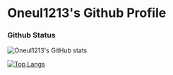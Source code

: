 # Oneul1213's Github Profile

### Github Status
![Oneul1213's GitHub stats](https://github-readme-stats.vercel.app/api?username=Oneul1213&theme=vue&show_icons=true)

[![Top Langs](https://github-readme-stats.vercel.app/api/top-langs/?username=Oneul1213&layout=compact&theme=vue)](https://github.com/oneul1213/github-readme-stats)

<!--
**Oneul1213/Oneul1213** is a ✨ _special_ ✨ repository because its `README.md` (this file) appears on your GitHub profile.

### Hi there 👋

Here are some ideas to get you started:

- 🔭 I’m currently working on ...
- 🌱 I’m currently learning ...
- 👯 I’m looking to collaborate on ...
- 🤔 I’m looking for help with ...
- 💬 Ask me about ...
- 📫 How to reach me: ...
- 😄 Pronouns: ...
- ⚡ Fun fact: ...
-->
